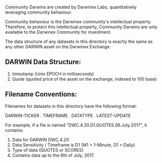 Community Darwins are created by Darwinex Labs, quantitatively leveraging community behaviour.

Community behaviour is the Darwinex community's intellectual property. Therefore, to protect this intellectual property, Community Darwins are only available to the Darwinex Community for investment.

The data structure of any datasets in this directory is exactly the same as any other DARWIN asset on the Darwinex Exchange.

DARWIN Data Structure:
--
1) timestamp (Unix EPOCH in milliseconds)
2) Quote (quoted price of the asset on the exchange, indexed to 100 base)

Filename Conventions:
--
Filenames for datasets in this directory have the following format:

DARWIN-TICKER . TIMEFRAME . DATATYPE . LATEST-UPDATE

For example, if a file is named "DWC.4.20.D1.QUOTES.06.July.2017", it contains:

1) Data for DARWIN DWC.4.20
2) Data Sensitivity / Timeframe is D1 (M1 = 1-Minute, D1 = Daily)
3) Type of data (QUOTES or SCORES)
4) Contains data up to the 6th of July, 2017.
